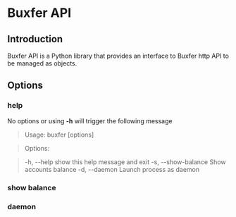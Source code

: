 # Buxfer API

## Introduction

Buxfer API is a Python library that provides an interface to Buxfer http API to be managed as objects.


## Options

### help

No options or using **-h** will trigger the following message

> Usage: buxfer [options]

> Options:

>   -h, --help          show this help message and exit
>   -s, --show-balance  Show accounts balance
>   -d, --daemon        Launch process as daemon


### show balance

### daemon
